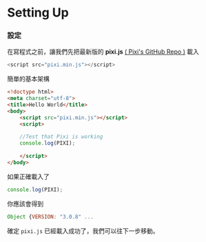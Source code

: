 # Setting Up

### 設定

在寫程式之前，讓我們先把最新版的 **pixi.js** [( Pixi's GitHub Repo )](https://www.codeandweb.com/texturepacker) 載入 

```js
<script src="pixi.min.js"></script>
```

簡單的基本架構

```html
<!doctype html>
<meta charset="utf-8">
<title>Hello World</title>
<body>
    <script src="pixi.min.js"></script>
    <script>
    
    //Test that Pixi is working
    console.log(PIXI);
    
    </script>
</body>
```
    
如果正確載入了

```js
console.log(PIXI);
```

你應該會得到

```js
Object {VERSION: "3.0.8" ...
```

確定 `pixi.js` 已經載入成功了，我們可以往下一步移動。